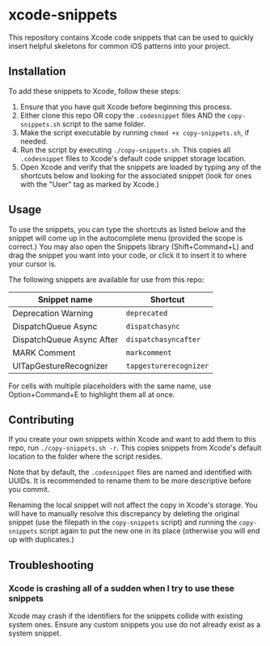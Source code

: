 # xcode-snippets

This repository contains Xcode code snippets that can be used to quickly insert helpful skeletons for common iOS patterns into your project.

## Installation

To add these snippets to Xcode, follow these steps:

1. Ensure that you have quit Xcode before beginning this process.
2. Either clone this repo OR copy the `.codesnippet` files AND the `copy-snippets.sh` script to the same folder.
3. Make the script executable by running `chmod +x copy-snippets.sh`, if needed.
4. Run the script by executing `./copy-snippets.sh`. This copies all `.codesnippet` files to Xcode's default code snippet storage location.
5. Open Xcode and verify that the snippets are loaded by typing any of the shortcuts below and looking for the associated snippet (look for ones with the "User" tag as marked by Xcode.)

## Usage

To use the snippets, you can type the shortcuts as listed below and the snippet will come up in the autocomplete menu (provided the scope is correct.) You may also open the Snippets library (Shift+Command+L) and drag the snippet you want into your code, or click it to insert it to where your cursor is.

The following snippets are available for use from this repo:

| Snippet name | Shortcut |
| ------------ | -------- |
| Deprecation Warning | `deprecated` |
| DispatchQueue Async | `dispatchasync` |
| DispatchQueue Async After | `dispatchasyncafter` |
| MARK Comment | `markcomment` |
| UITapGestureRecognizer | `tapgesturerecognizer` |

For cells with multiple placeholders with the same name, use Option+Command+E to highlight them all at once.

## Contributing

If you create your own snippets within Xcode and want to add them to this repo, run `./copy-snippets.sh -r`. This copies snippets from Xcode's default location to the folder where the script resides. 

Note that by default, the `.codesnippet` files are named and identified with UUIDs. It is recommended to rename them to be more descriptive before you commit.

Renaming the local snippet will not affect the copy in Xcode's storage. You will have to manually resolve this discrepancy by deleting the original snippet (use the filepath in the `copy-snippets` script) and running the `copy-snippets` script again to put the new one in its place (otherwise you will end up with duplicates.)

## Troubleshooting

### Xcode is crashing all of a sudden when I try to use these snippets

Xcode may crash if the identifiers for the snippets collide with existing system ones. Ensure any custom snippets you use do not already exist as a system snippet.
